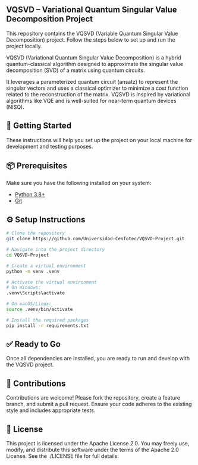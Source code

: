 ## VQSVD – Variational Quantum Singular Value Decomposition Project
This repository contains the VQSVD (Variable Quantum Singular Value Decomposition) project. Follow the steps below to set up and run the project locally.

VQSVD (Variational Quantum Singular Value Decomposition) is a hybrid quantum-classical algorithm designed to approximate the singular value decomposition (SVD) of a matrix using quantum circuits.

It leverages a parameterized quantum circuit (ansatz) to represent the singular vectors and uses a classical optimizer to minimize a cost function related to the reconstruction of the matrix. VQSVD is inspired by variational algorithms like VQE and is well-suited for near-term quantum devices (NISQ).


## 🚀 Getting Started

These instructions will help you set up the project on your local machine for development and testing purposes.

## 📦 Prerequisites

Make sure you have the following installed on your system:

- [Python 3.8+](https://www.python.org/downloads/)
- [Git](https://git-scm.com/)

## ⚙️ Setup Instructions

```bash
# Clone the repository
git clone https://github.com/Universidad-Cenfotec/VQSVD-Project.git

# Navigate into the project directory
cd VQSVD-Project

# Create a virtual environment
python -m venv .venv

# Activate the virtual environment
# On Windows:
.venv\Scripts\activate

# On macOS/Linux:
source .venv/bin/activate

# Install the required packages
pip install -r requirements.txt
```

## ✅ Ready to Go

Once all dependencies are installed, you are ready to run and develop with the VQSVD project.

## 🤝 Contributions
Contributions are welcome! Please fork the repository, create a feature branch, and submit a pull request. Ensure your code adheres to the existing style and includes appropriate tests.


## 📜 License
This project is licensed under the Apache License 2.0. You may freely use, modify, and distribute this software under the terms of the Apache 2.0 License. See the ./LICENSE file for full details.


